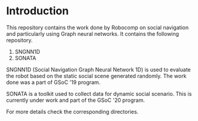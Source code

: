 # Introduction

This repository contains the work done by Robocomp on social navigation and particularly using Graph neural networks.
It contains the following repository.
1. SNGNN1D
2. SONATA

SNGNN1D (Social Navigation Graph Neural Network 1D) is used to evaluate the robot based on the static social scene 
generated randomly. The work done was a part of GSoC '19 program.

SONATA is a toolkit used to collect data for dynamic social scenario. This is currently under work and part of the GSoC 
'20 program.

For more details check the corresponding directories.
